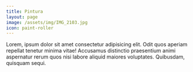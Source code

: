 ```yaml
---
title: Pintura
layout: page
image: /assets/img/IMG_2103.jpg
icon: paint-roller
---
```


Lorem, ipsum dolor sit amet consectetur adipisicing elit. Odit quos aperiam repellat tenetur minima vitae! Accusamus distinctio praesentium animi aspernatur rerum quos nisi labore aliquid maiores voluptates. Quibusdam, quisquam sequi.